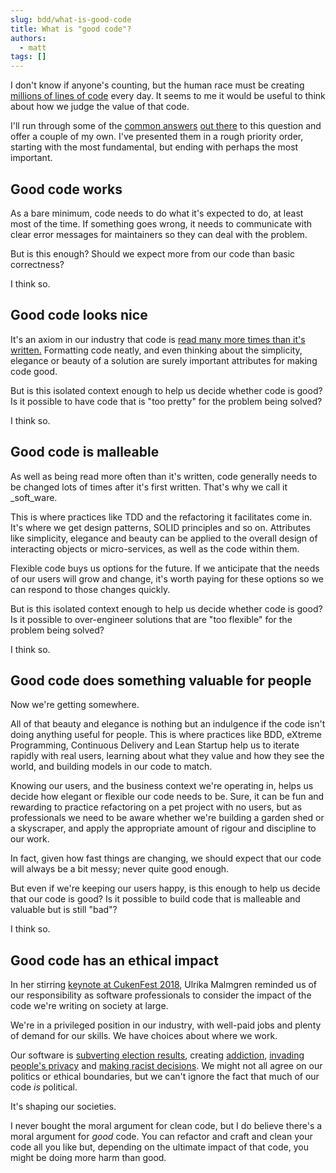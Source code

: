 ```yaml
---
slug: bdd/what-is-good-code
title: What is "good code"?
authors:
  - matt
tags: []
---
```


I don't know if anyone's counting, but the human race must be creating [millions of lines of code](https://en.m.wikipedia.org/wiki/Software_engineering_demographics) every day. It seems to me it would be useful to think about how we judge the value of that code.

I'll run through some of the [common answers](https://thoughtbot.com/blog/what-is-good-code) [out there](https://developerzen.com/how-do-you-define-good-code-c8a383c207a4) to this question and offer a couple of my own. I've presented them in a rough priority order, starting with the most fundamental, but ending with perhaps the most important.

<!-- truncate -->

## Good code works

As a bare minimum, code needs to do what it's expected to do, at least most of the time. If something goes wrong, it needs to communicate with clear error messages for maintainers so they can deal with the problem.

But is this enough? Should we expect more from our code than basic correctness?

I think so.

## Good code looks nice

It's an axiom in our industry that code is [read many more times than it's written.](https://www.python.org/dev/peps/pep-0008/#a-foolish-consistency-is-the-hobgoblin-of-little-minds) Formatting code neatly, and even thinking about the simplicity, elegance or beauty of a solution are surely important attributes for making code good.

But is this isolated context enough to help us decide whether code is good? Is it possible to have code that is "too pretty" for the problem being solved?

I think so.

## Good code is malleable

As well as being read more often than it's written, code generally needs to be changed lots of times after it's first written. That's why we call it _soft_ware.

This is where practices like TDD and the refactoring it facilitates come in. It's where we get design patterns, SOLID principles and so on. Attributes like simplicity, elegance and beauty can be applied to the overall design of interacting objects or micro-services, as well as the code within them.

Flexible code buys us options for the future. If we anticipate that the needs of our users will grow and change, it's worth paying for these options so we can respond to those changes quickly.

But is this isolated context enough to help us decide whether code is good? Is it possible to over-engineer solutions that are "too flexible" for the problem being solved?

I think so.

## Good code does something valuable for people

Now we're getting somewhere.

All of that beauty and elegance is nothing but an indulgence if the code isn't doing anything useful for people. This is where practices like BDD, eXtreme Programming, Continuous Delivery and Lean Startup help us to iterate rapidly with real users, learning about what they value and how they see the world, and building models in our code to match.

Knowing our users, and the business context we're operating in, helps us decide how elegant or flexible our code needs to be. Sure, it can be fun and rewarding to practice refactoring on a pet project with no users, but as professionals we need to be aware whether we're building a garden shed or a skyscraper, and apply the appropriate amount of rigour and discipline to our work.

In fact, given how fast things are changing, we should expect that our code will always be a bit messy; never quite good enough.

But even if we're keeping our users happy, is this enough to help us decide that our code is good? Is it possible to build code that is malleable and valuable but is still "bad"?

I think so.

## Good code has an ethical impact

In her stirring [keynote at CukenFest 2018](https://www.youtube.com/watch?v=x7gyMvU7RKs), Ulrika Malmgren reminded us of our responsibility as software professionals to consider the impact of the code we're writing on society at large.

We're in a privileged position in our industry, with well-paid jobs and plenty of demand for our skills. We have choices about where we work.

Our software is [subverting election results](https://www.youtube.com/watch?v=iX8GxLP1FHo), creating [addiction](https://www.theguardian.com/us-news/2019/may/03/youtube-addiction-mental-health), [invading people's privacy](https://www.bloomberg.com/features/2018-palantir-peter-thiel/) and [making racist decisions](https://www.newscientist.com/article/2166207-discriminating-algorithms-5-times-ai-showed-prejudice/). We might not all agree on our politics or ethical boundaries, but we can't ignore the fact that much of our code _is_ political.

It's shaping our societies.

I never bought the moral argument for clean code, but I do believe there's a moral argument for _good_ code. You can refactor and craft and clean your code all you like but, depending on the ultimate impact of that code, you might be doing more harm than good.